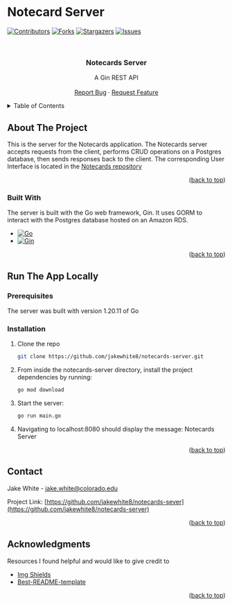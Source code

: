 <a name="readme-top"></a>
# Notecard Server

<!-- PROJECT SHIELDS -->
[![Contributors][contributors-shield]][contributors-url]
[![Forks][forks-shield]][forks-url]
[![Stargazers][stars-shield]][stars-url]
[![Issues][issues-shield]][issues-url]


<!-- LOGO -->
<br />
<div align="center">

  <h3 align="center">Notecards Server</h3>

  <p align="center">
    A Gin REST API
    <br />
    <br />
    <a href="https://github.com/jakewhite8/notecards-server/issues">Report Bug</a>
    ·
    <a href="https://github.com/jakewhite8/notecards-server/issues">Request Feature</a>
  </p>
</div>

<!-- TABLE OF CONTENTS -->
<details>
  <summary>Table of Contents</summary>
  <ol>
    <li>
      <a href="#about-the-project">About The Project</a>
      <ul>
        <li><a href="#built-with">Built With</a></li>
      </ul>
    </li>
    <li>
      <a href="#run-the-app-locally">Run The App Locally</a>
      <ul>
        <li><a href="#prerequisites">Prerequisites</a></li>
        <li><a href="#installation">Installation</a></li>
      </ul>
    </li>
    <li><a href="#contact">Contact</a></li>
    <li><a href="#acknowledgments">Acknowledgments</a></li>
  </ol>
</details>

## About The Project

This is the server for the Notecards application. The Notecards server accepts requests from the client, performs CRUD operations on a Postgres database, then sends responses back to the client. The corresponding User Interface is located in the [Notecards repository](https://github.com/jakewhite8/Notecards)

<p align="right">(<a href="#readme-top">back to top</a>)</p>

### Built With

The server is built with the Go web framework, Gin. It uses GORM to interact with the Postgres database hosted on an Amazon RDS.

* [![Go][Go]][Go-url]
* [![Gin][Gin]][Gin-url]

<p align="right">(<a href="#readme-top">back to top</a>)</p>

## Run The App Locally
### Prerequisites
The server was built with version 1.20.11 of Go

### Installation
1. Clone the repo
   ```sh
   git clone https://github.com/jakewhite8/notecards-server.git
   ```
2. From inside the notecards-server directory, install the project dependencies by running:
   ```sh
   go mod download
   ```   
3. Start the server:
   ```sh
   go run main.go
   ```
4. Navigating to localhost:8080 should display the message: Notecards Server

<p align="right">(<a href="#readme-top">back to top</a>)</p>

<!-- CONTACT -->
## Contact

Jake White - jake.white@colorado.edu

Project Link: [https://github.com/jakewhite8/notecards-sever](https://github.com/jakewhite8/notecards-server)

<p align="right">(<a href="#readme-top">back to top</a>)</p>

<!-- ACKNOWLEDGMENTS -->
## Acknowledgments

Resources I found helpful and would like to give credit to
* [Img Shields](https://shields.io)
* [Best-README-template](https://github.com/othneildrew/Best-README-Template/blob/master/README.md#readme-top)


<p align="right">(<a href="#readme-top">back to top</a>)</p>

<!-- MARKDOWN LINKS & IMAGES -->
[contributors-shield]: https://img.shields.io/github/contributors/jakewhite8/notecards-server.svg?style=for-the-badge
[contributors-url]: https://github.com/jakewhite8/notecards-server/graphs/contributors
[forks-shield]: https://img.shields.io/github/forks/jakewhite8/notecards-server.svg?style=for-the-badge
[forks-url]: https://github.com/jakewhite8/notecards-server/network/members
[stars-shield]: https://img.shields.io/github/stars/jakewhite8/notecards-server.svg?style=for-the-badge
[stars-url]: https://github.com/jakewhite8/notecards-server/stargazers
[issues-shield]: https://img.shields.io/github/issues/jakewhite8/notecards-server.svg?style=for-the-badge
[issues-url]: https://github.com/jakewhite8/notecards-server/issues
[Go]: https://img.shields.io/badge/go-grey?style=for-the-badge&logo=go
[Go-url]: https://go.dev/
[Gin]: https://img.shields.io/badge/gin-green?style=for-the-badge&logo=gin
[Gin-url]: https://github.com/gin-gonic/gin
